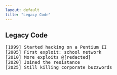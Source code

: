 ```yaml
---
layout: default
title: "Legacy Code"
---
```


<div class="terminal-log">
  <h2 class="crt-green">Legacy Code</h2>
  <pre>
[1999] Started hacking on a Pentium II
[2005] First exploit: school network
[2010] More exploits @[redacted]
[2020] Joined the resistance
[2025] Still killing corporate buzzwords
  </pre>
</div>
